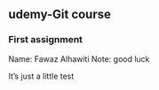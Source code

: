 ## udemy-Git course
### First assignment

Name: Fawaz Alhawiti
Note: good luck

It’s just a little test
